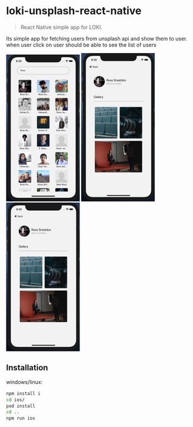 # loki-unsplash-react-native
> React Native simple app for LOKI.

Its simple app for fetching users from unsplash api and show them to user. when user click on user should be able to see the list of users 

<img src="./screen1.png" width="200">
<img src="./screen2.png" width="200">
<img src="./screen2.png" width="200">

## Installation

windows/linux:
```sh
npm install i
cd ios/
pod install
cd ..
npm run ios
```

